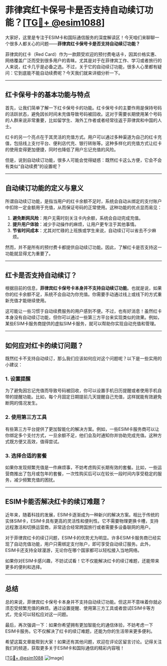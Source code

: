 # 菲律宾红卡保号卡是否支持自动续订功能？[[TG💪+ @esim1088](https://t.me/s/esim1088)]

大家好，这里是专注于ESIM卡和国际通信服务的深度解读区！今天咱们来聊聊一个很多人都关心的问题——**菲律宾红卡保号卡是否支持自动续订功能？**  

菲律宾的红卡（Red Card）作为一款颇受欢迎的预付费电话卡，因其价格实惠、网络覆盖广泛而受到很多用户的青睐。尤其是对于在菲律宾工作、学习或者旅行的人来说，红卡几乎是必备之选。不过，关于它的自动续订功能，很多人心里都有疑问：它到底能不能自动续费呢？今天我们就来详细分析一下。

---

## 红卡保号卡的基本功能与特点

首先，让我们简单了解一下红卡保号卡的功能。红卡保号卡的主要作用是保持号码的活跃状态，避免因长时间未充值导致号码被回收。这对于需要长期使用某个号码的人群来说非常重要，比如留学生、海外工作者或者经常往返于菲律宾和中国的人士。

红卡的另一个亮点在于其灵活的充值方式。用户可以通过多种渠道为自己的红卡充值，包括线上支付平台、便利店代充、银行转账等。这种多样化的充值方式让红卡的使用变得更加便捷，同时也降低了用户忘记充值的风险。

但是，说到自动续订功能，很多人可能会觉得疑惑：既然红卡这么方便，它会不会有类似“自动续费”的设置呢？

---

## 自动续订功能的定义与意义

所谓自动续订功能，是指当用户的红卡余额不足时，系统会自动从绑定的支付账户中扣除一定金额用于充值，从而保证号码的正常使用。这种功能的优点显而易见：

1. **避免断网风险**：用户无需时刻关注卡内余额，系统会自动完成充值。
2. **提升用户体验**：减少手动操作的麻烦，让用户更专注于其他事情。
3. **节省时间成本**：尤其对忙碌的上班族或学生来说，自动续订可以省去不少麻烦。

然而，并不是所有的预付费卡都提供自动续订功能。因此，了解红卡是否支持这一功能就显得尤为重要了。

---

## 红卡是否支持自动续订？

根据目前的信息，**菲律宾红卡保号卡本身并不支持自动续订功能**。也就是说，如果你的红卡余额不足，系统不会自动为你充值。你需要手动通过线上或线下的方式重新充值才能继续使用。

这可能让一些习惯于自动续费服务的用户感到不便。不过，也有好消息！虽然红卡本身没有自动续订功能，但你可以通过一些第三方平台来实现类似的效果。例如，某些ESIM卡服务商提供的虚拟SIM卡服务，就可以帮助你实现自动充值和管理。

---

## 如何应对红卡的续订问题？

既然红卡不支持自动续订，那么我们应该如何应对这个问题呢？以下是一些实用的小建议：

### 1. 设置提醒
为了避免因忘记充值而导致号码被回收，你可以设置手机日历提醒或者使用手机自带的提醒功能。比如，每个月固定日期提前几天提醒自己充值，这样就能有效避免断网的情况发生。

### 2. 使用第三方工具
有些第三方平台提供了更加智能化的解决方案。例如，一些ESIM卡服务商可以让你绑定多个支付方式，一旦余额不足，他们会及时通知你并协助完成充值。这种方式既方便又高效，值得尝试。

### 3. 选择合适的套餐
如果你发现频繁充值是一件麻烦事，不妨考虑购买长期有效的套餐。比如，一些运营商推出了包月或包年的套餐，一次性购买后可以在较长一段时间内享受稳定的服务，减少频繁充值的困扰。

---

## ESIM卡能否解决红卡的续订难题？

近年来，随着科技的发展，ESIM卡逐渐成为一种新兴的解决方案。相比于传统的实体SIM卡，ESIM卡具有更高的灵活性和便利性。它不需要物理更换卡槽，支持远程激活和切换运营商，非常适合经常跨国旅行或者需要多设备联网的用户。

对于菲律宾红卡的续订问题，ESIM卡的优势尤为明显。许多ESIM卡服务商已经实现了自动充值功能，用户只需绑定支付账户，即可享受自动续订服务。此外，ESIM卡还支持全球漫游，无论你在哪个国家都可以轻松接入当地网络。

如果你对ESIM卡感兴趣，不妨试试看！它不仅能解决红卡的续订难题，还能带来更多的便利和选择。

---

## 总结

总的来说，菲律宾红卡保号卡本身并不支持自动续订功能。但这并不意味着你就必须忍受频繁充值的麻烦。通过设置提醒、使用第三方工具或者尝试ESIM卡等方式，完全可以轻松应对这一问题。

最后，再次强调一下：如果你希望拥有更加智能化的通信体验，不妨考虑一下ESIM卡服务。它不仅解决了红卡的续订难题，还能为你的生活带来更多便利。

希望这篇文章能帮到大家！如果还有其他问题，欢迎在评论区留言讨论。记得关注我们的频道，获取更多关于ESIM卡和国际通信的精彩内容哦！

[[TG💪+ @esim1088](https://t.me/s/esim1088) ![Image](https://i.postimg.cc/4NQfJmqS/Snipaste-2025-05-13-00-14-12.png)]